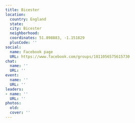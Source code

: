 ```yaml
---
title: Bicester
location:
  country: England
  state: 
  city: Bicester
  neighborhood: 
  coordinates: 51.898883, -1.151829
  plusCode: ''
social:
  name: Facebook page
  URL: https://www.facebook.com/groups/1011056575615730
chat:
  name: ''
  URL: ''
event:
  name: ''
  URL: ''
leaders:
- name: ''
  URL: ''
photos:
  old: 
  cover: ''
---
```

